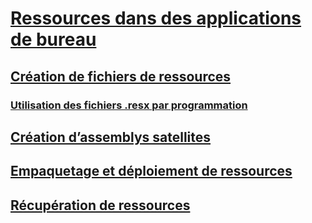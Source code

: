 # [Ressources dans des applications de bureau](index.md)
## [Création de fichiers de ressources](creating-resource-files-for-desktop-apps.md)
### [Utilisation des fichiers .resx par programmation](working-with-resx-files-programmatically.md)
## [Création d’assemblys satellites](creating-satellite-assemblies-for-desktop-apps.md)
## [Empaquetage et déploiement de ressources](packaging-and-deploying-resources-in-desktop-apps.md)
## [Récupération de ressources](retrieving-resources-in-desktop-apps.md)

